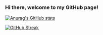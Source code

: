 ### Hi there, welcome to my GitHub page!
[![Anurag's GitHub stats](https://github-readme-stats.vercel.app/api?username=hurrmun)](https://github.com/anuraghazra/github-readme-stats)

[![GitHub Streak](https://github-readme-streak-stats.herokuapp.com?user=hurrmun&theme=dark&hide_border=true&date_format=j%20M%5B%20Y%5D)](https://git.io/streak-stats)

<!--
**hurrmun/hurrmun** is a ✨ _special_ ✨ repository because its `README.md` (this file) appears on your GitHub profile.

Here are some ideas to get you started:

- 🔭 I’m currently working on ...
- 🌱 I’m currently learning ...
- 👯 I’m looking to collaborate on ...
- 🤔 I’m looking for help with ...
- 💬 Ask me about ...
- 📫 How to reach me: ...
- 😄 Pronouns: ...
- ⚡ Fun fact: ...
-->
